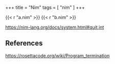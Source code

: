 +++
title = "Nim"
tags = [ "nim" ]
+++

{{< r "a.nim" >}}
{{< r "b.nim" >}}

<https://nim-lang.org/docs/system.html#quit,int>

## References

<https://rosettacode.org/wiki/Program_termination>
